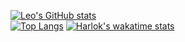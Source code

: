 [![Leo's GitHub stats](https://github-readme-stats.vercel.app/api?username=Mttgo&show_icons=true&theme=dark&hide_border=true&icon_color=2f80ed&rankicon=percentile)](https://github.com/Mttgo/)
<br>
[![Top Langs](https://github-readme-stats.vercel.app/api/top-langs/?username=Mttgo&theme=dark&hide_border=true&layout=donut)](https://github.com/Mttgo/)
[![Harlok's wakatime stats](https://github-readme-stats.vercel.app/api/wakatime?username=Mttgo)](https://github.com/Mttgo/github-readme-stats)
